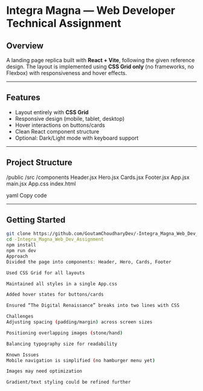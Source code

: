 # Integra Magna — Web Developer Technical Assignment

## Overview
A landing page replica built with **React + Vite**, following the given reference design. The layout is implemented using **CSS Grid only** (no frameworks, no Flexbox) with responsiveness and hover effects.

---

## Features
- Layout entirely with **CSS Grid**
- Responsive design (mobile, tablet, desktop)
- Hover interactions on buttons/cards
- Clean React component structure
- Optional: Dark/Light mode with keyboard support

---

## Project Structure
/public
/src
/components
Header.jsx
Hero.jsx
Cards.jsx
Footer.jsx
App.jsx
main.jsx
App.css
index.html

yaml
Copy code

---

## Getting Started
```bash
git clone https://github.com/GoutamChoudharyDev/-Integra_Magna_Web_Dev_Assignment.git
cd -Integra_Magna_Web_Dev_Assignment
npm install
npm run dev
Approach
Divided the page into components: Header, Hero, Cards, Footer

Used CSS Grid for all layouts

Maintained all styles in a single App.css

Added hover states for buttons/cards

Ensured “The Digital Renaissance” breaks into two lines with CSS

Challenges
Adjusting spacing (padding/margin) across screen sizes

Positioning overlapping images (stone/hand)

Balancing typography size for readability

Known Issues
Mobile navigation is simplified (no hamburger menu yet)

Images may need optimization

Gradient/text styling could be refined further